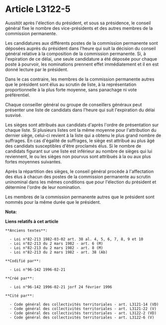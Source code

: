 # Article L3122-5

Aussitôt après l'élection du président, et sous sa présidence, le conseil général fixe le nombre des vice-présidents et des
autres membres de la commission permanente.

Les candidatures aux différents postes de la commission permanente sont déposées auprès du président dans l'heure qui suit la
décision du conseil général relative à la composition de la commission permanente. Si, à l'expiration de ce délai, une seule
candidature a été déposée pour chaque poste à pourvoir, les nominations prennent effet immédiatement et il en est donné
lecture par le président.

Dans le cas contraire, les membres de la commission permanente autres que le président sont élus au scrutin de liste, à la
représentation proportionnelle à la plus forte moyenne, sans panachage ni vote préférentiel.

Chaque conseiller général ou groupe de conseillers généraux peut présenter une liste de candidats dans l'heure qui suit
l'expiration du délai susvisé.

Les sièges sont attribués aux candidats d'après l'ordre de présentation sur chaque liste. Si plusieurs listes ont la même
moyenne pour l'attribution du dernier siège, celui-ci revient à la liste qui a obtenu le plus grand nombre de suffrages. En
cas d'égalité de suffrages, le siège est attribué au plus âgé des candidats susceptibles d'être proclamés élus. Si le nombre
de candidats figurant sur une liste est inférieur au nombre de sièges qui lui reviennent, le ou les sièges non pourvus sont
attribués à la ou aux plus fortes moyennes suivantes.

Après la répartition des sièges, le conseil général procède à l'affectation des élus à chacun des postes de la commission
permanente au scrutin uninominal dans les mêmes conditions que pour l'élection du président et détermine l'ordre de leur
nomination.

Les membres de la commission permanente autres que le président sont nommés pour la même durée que le président.

**Nota:**



**Liens relatifs à cet article**

	**Anciens textes**:

	  - Loi n°82-213 1982-03-02 art. 38 al. 4, 5, 6, 7, 8, 9 et 10
	  - Loi n°82-213 du 2 mars 1982 - art. 6 (M)
	  - Loi n°82-213 du 2 mars 1982 - art. 8 (M)
	  - Loi n°82-213 du 2 mars 1982 - art. 38 (Ab)

	**Codifié par**:

	  - Loi n°96-142 1996-02-21

	**Créé par**:

	  - Loi n°96-142 1996-02-21 jorf 24 février 1996

	**Cité par**:

	  - Code général des collectivités territoriales - art. L3121-14 (VD)
	  - Code général des collectivités territoriales - art. L3121-22 (V)
	  - Code général des collectivités territoriales - art. L3122-2 (VD)
	  - Code général des collectivités territoriales - art. L3122-6 (V)
